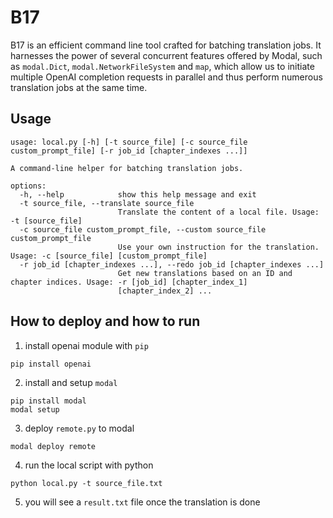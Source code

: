 # B17

B17 is an efficient command line tool crafted for batching translation jobs. It harnesses the power of several concurrent features offered by Modal, such as `modal.Dict`, `modal.NetworkFileSystem` and `map`, which allow us to initiate multiple OpenAI completion requests in parallel and thus perform numerous translation jobs at the same time.

## Usage
```
usage: local.py [-h] [-t source_file] [-c source_file custom_prompt_file] [-r job_id [chapter_indexes ...]]

A command-line helper for batching translation jobs.

options:
  -h, --help            show this help message and exit
  -t source_file, --translate source_file
                        Translate the content of a local file. Usage: -t [source_file]
  -c source_file custom_prompt_file, --custom source_file custom_prompt_file
                        Use your own instruction for the translation. Usage: -c [source_file] [custom_prompt_file]
  -r job_id [chapter_indexes ...], --redo job_id [chapter_indexes ...]
                        Get new translations based on an ID and chapter indices. Usage: -r [job_id] [chapter_index_1]
                        [chapter_index_2] ...
```

## How to deploy and how to run


1. install openai module with `pip`
```shell
pip install openai
```
2. install and setup `modal`
```shell
pip install modal
modal setup
```
3. deploy `remote.py` to modal
```shell
modal deploy remote
```
4. run the local script with python
```shell
python local.py -t source_file.txt
```
5. you will see a `result.txt` file once the translation is done
